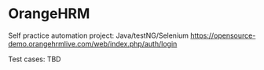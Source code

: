 # OrangeHRM

Self practice automation project: Java/testNG/Selenium
https://opensource-demo.orangehrmlive.com/web/index.php/auth/login

Test cases: TBD
